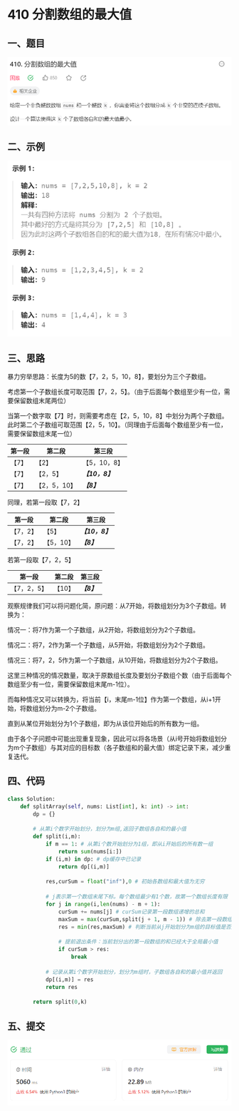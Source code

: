 # 410 分割数组的最大值

## 一、题目

![image-20231118224856151](./assets/image-20231118224856151.png)



## 二、示例

![image-20231118224913246](./assets/image-20231118224913246.png)



## 三、思路

暴力穷举思路：长度为5的数【7，2，5，10，8】，要划分为三个子数组。

考虑第一个子数组长度可取范围【7，2，5】。（由于后面每个数组至少有一位，需要保留数组末尾两位）

当第一个数字取【7】时，则需要考虑在【2，5，10，8】中划分为两个子数组。此时第二个子数组可取范围【2，5，10】。（同理由于后面每个数组至少有一位，需要保留数组末尾一位）

| 第一段 | 第二段       | 第三段          |
| ------ | ------------ | --------------- |
| 【7】  | 【2】        | 【5，10，8】    |
| 【7】  | 【2，5】     | ***【10，8】*** |
| 【7】  | 【2，5，10】 | ***【8】***     |

同理，若第一段取【7，2】

| 第一段   | 第二段    | 第三段          |
| -------- | --------- | --------------- |
| 【7，2】 | 【5】     | ***【10，8】*** |
| 【7，2】 | 【5，10】 | ***【8】***     |

若第一段取【7，2，5】

| 第一段      | 第二段 | 第三段      |
| ----------- | ------ | ----------- |
| 【7，2，5】 | 【10】 | ***【8】*** |



观察规律我们可以将问题化简，原问题：从7开始，将数组划分为3个子数组。转换为：

情况一：将7作为第一个子数组，从2开始，将数组划分为2个子数组。

情况二：将7，2作为第一个子数组，从5开始，将数组划分为2个子数组。

情况三：将7，2，5作为第一个子数组，从10开始，将数组划分为2个子数组。

这里三种情况的情况数量，取决于原数组长度及要划分子数组个数（由于后面每个数组至少有一位，需要保留数组末尾m-1位）。

而每种情况又可以转换为，将当前【i，末尾m-1位】作为第一个数组，从i+1开始，将数组划分为m-2个子数组。

直到从某位开始划分为1个子数组，即为从该位开始后的所有数为一组。

由于各个子问题中可能出现重复现象，因此可以将各场景（从i号开始将数组划分为m个子数组）与其对应的目标数（各子数组和的最大值）绑定记录下来，减少重复迭代。



## 四、代码

```python
class Solution:
    def splitArray(self, nums: List[int], k: int) -> int:
        dp = {}

        # 从第i个数字开始划分，划分为m组,返回子数组各自和的最小值
        def split(i,m): 
            if m == 1: # 从第i个数开始划分为1组，即从i开始后的所有数一组
                return sum(nums[i:]) 
            if (i,m) in dp: # dp缓存中已记录
                return dp[(i,m)]

            res,curSum = float("inf"),0 # 初始各数组和最大值为无穷

            # j表示第一个数组末尾下标。每个数组最少有1个数，故第一个数组长度有限
            for j in range(i,len(nums) - m + 1): 
                curSum += nums[j] # curSum记录第一段数组递增的总和
                maxSum = max(curSum,split(j + 1, m - 1)) # 除去第一段数组，从j + 1号数字开始划分为m-1组的目标值
                res = min(res,maxSum) # 判断当前从j开始划分为m组的目标值是否是全局最小的

                # 提前退出条件：当前划分出的第一段数组的和已经大于全局最小值
                if curSum > res:
                    break

            # 记录从第i个数字开始划分，划分为m组时，子数组各自和的最小值并返回
            dp[(i,m)] = res
            return res
        
        return split(0,k)

```



## 五、提交

![image-20231118231502742](./assets/image-20231118231502742.png)